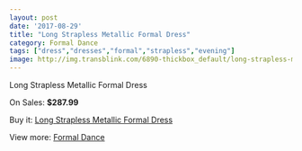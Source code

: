 ```yaml
---
layout: post
date: '2017-08-29'
title: "Long Strapless Metallic Formal Dress"
category: Formal Dance
tags: ["dress","dresses","formal","strapless","evening"]
image: http://img.transblink.com/6890-thickbox_default/long-strapless-metallic-formal-dress.jpg
---
```

Long Strapless Metallic Formal Dress

On Sales: **$287.99**
<a href="https://www.transblink.com/en/formal-dance/2232-long-strapless-metallic-formal-dress.html"><amp-img layout="responsive" width="600" height="600" src="//img.transblink.com/6890-thickbox_default/long-strapless-metallic-formal-dress.jpg" alt="Long Strapless Metallic Formal Dress 0" /></a>
<a href="https://www.transblink.com/en/formal-dance/2232-long-strapless-metallic-formal-dress.html"><amp-img layout="responsive" width="600" height="600" src="//img.transblink.com/6893-thickbox_default/long-strapless-metallic-formal-dress.jpg" alt="Long Strapless Metallic Formal Dress 1" /></a>
<a href="https://www.transblink.com/en/formal-dance/2232-long-strapless-metallic-formal-dress.html"><amp-img layout="responsive" width="600" height="600" src="//img.transblink.com/6892-thickbox_default/long-strapless-metallic-formal-dress.jpg" alt="Long Strapless Metallic Formal Dress 2" /></a>
<a href="https://www.transblink.com/en/formal-dance/2232-long-strapless-metallic-formal-dress.html"><amp-img layout="responsive" width="600" height="600" src="//img.transblink.com/6891-thickbox_default/long-strapless-metallic-formal-dress.jpg" alt="Long Strapless Metallic Formal Dress 3" /></a>

Buy it: [Long Strapless Metallic Formal Dress](https://www.transblink.com/en/formal-dance/2232-long-strapless-metallic-formal-dress.html "Long Strapless Metallic Formal Dress")

View more: [Formal Dance](https://www.transblink.com/en/6-formal-dance "Formal Dance")